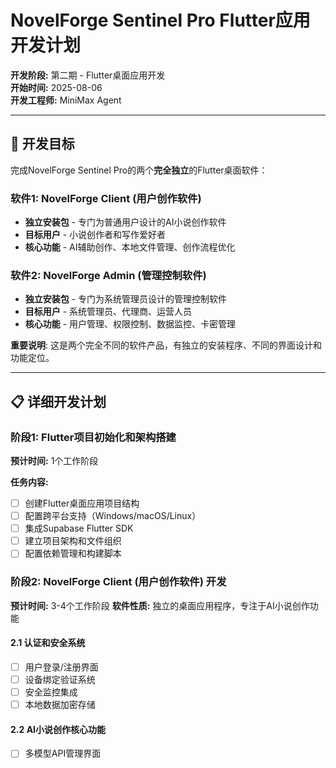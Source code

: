 # NovelForge Sentinel Pro Flutter应用开发计划

**开发阶段:** 第二期 - Flutter桌面应用开发  
**开始时间:** 2025-08-06  
**开发工程师:** MiniMax Agent

---

## 🎯 开发目标

完成NovelForge Sentinel Pro的两个**完全独立**的Flutter桌面软件：

### 软件1: NovelForge Client (用户创作软件)
- **独立安装包** - 专门为普通用户设计的AI小说创作软件
- **目标用户** - 小说创作者和写作爱好者
- **核心功能** - AI辅助创作、本地文件管理、创作流程优化

### 软件2: NovelForge Admin (管理控制软件)  
- **独立安装包** - 专门为系统管理员设计的管理控制软件
- **目标用户** - 系统管理员、代理商、运营人员
- **核心功能** - 用户管理、权限控制、数据监控、卡密管理

**重要说明**: 这是两个完全不同的软件产品，有独立的安装程序、不同的界面设计和功能定位。

---

## 📋 详细开发计划

### 阶段1: Flutter项目初始化和架构搭建
**预计时间:** 1个工作阶段

**任务内容:**
- [ ] 创建Flutter桌面应用项目结构
- [ ] 配置跨平台支持（Windows/macOS/Linux）
- [ ] 集成Supabase Flutter SDK
- [ ] 建立项目架构和文件组织
- [ ] 配置依赖管理和构建脚本

### 阶段2: NovelForge Client (用户创作软件) 开发
**预计时间:** 3-4个工作阶段
**软件性质:** 独立的桌面应用程序，专注于AI小说创作功能

#### 2.1 认证和安全系统
- [ ] 用户登录/注册界面
- [ ] 设备绑定验证系统
- [ ] 安全监控集成
- [ ] 本地数据加密存储

#### 2.2 AI小说创作核心功能
- [ ] 多模型API管理界面